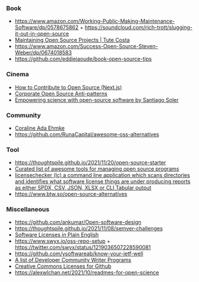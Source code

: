 ### Book

- https://www.amazon.com/Working-Public-Making-Maintenance-Software/dp/0578675862 + https://soundcloud.com/rich-trott/slugging-it-out-in-open-source
- [Maintaining Open Source Projects | Tute Costa](https://app.gumroad.com/d/7fe307cd93ad578c9f8ed523e580405e)
- https://www.amazon.com/Success-Open-Source-Steven-Weber/dp/0674018583
- https://github.com/eddiejaoude/book-open-source-tips

### Cinema

- [How to Contribute to Open Source (Next.js)](https://twitter.com/leeerob/status/1482519857195274242)
- [Corporate Open Source Anti-patterns](https://youtu.be/Pm8P4oCIY3g)
- [Empowering science with open-source software by Santiago Soler](https://github.com/santisoler/iag-usp-2022)

### Community 

- [Coraline Ada Ehmke](https://where.coraline.codes/media)
- https://github.com/RunaCapital/awesome-oss-alternatives

### Tool

- https://thoughtspile.github.io/2021/11/20/open-source-starter
- [Curated list of awesome tools for managing open source programs](https://github.com/todogroup/awesome-ospo)
- [licensechecker (lc) a command line application which scans directories and identifies what software license things are under producing reports as either SPDX, CSV, JSON, XLSX or CLI Tabular output](https://github.com/boyter/lc)
- https://www.btw.so/open-source-alternatives

### Miscellaneous

- https://github.com/ankumar/Open-software-design
- https://thoughtspile.github.io/2021/11/08/semver-challenges
- [Software Licenses in Plain English](https://tldrlegal.com)
- https://www.swyx.io/oss-repo-setup + https://twitter.com/swyx/status/1219036507228590081
- https://github.com/ysoftwareab/know-your-ietf-well
- [A list of Developer Community Writer Programs](https://github.com/malgamves/CommunityWriterPrograms)
- [Creative Commons Licenses for Github](https://github.com/santisoler/cc-licenses)
- https://alexwlchan.net/2021/10/readmes-for-open-science
